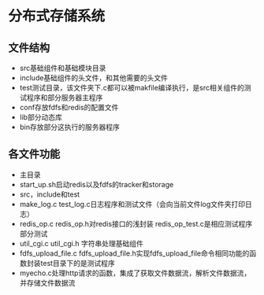 # 分布式存储系统

## 文件结构
- src基础组件和基础模块目录
- include基础组件的头文件，和其他需要的头文件
- test测试目录，该文件夹下.c都可以被makfile编译执行，是src相关组件的测试程序和部分服务器主程序
- conf存放fdfs和redis的配置文件
- lib部分动态库
- bin存放部分这执行的服务器程序

## 各文件功能
- 主目录
 - start_up.sh启动redis以及fdfs的tracker和storage
- src，include和test
 - make_log.c test_log.c日志程序和测试文件（会向当前文件log文件夹打印日志）
 - redis_op.c redis_op.h对redis接口的浅封装 redis_op_test.c是相应测试程序部分测试
 - util_cgi.c util_cgi.h 字符串处理基础组件
 - fdfs_upload_file.c  fdfs_upload_file.h实现fdfs_upload_file命令相同功能的函数封装test目录下的是测试程序
 - myecho.c处理http请求的函数，集成了获取文件数据流，解析文件数据流，并存储文件数据流
